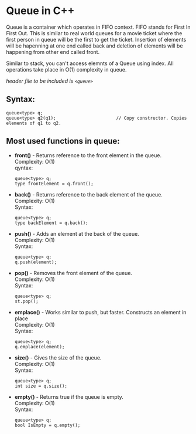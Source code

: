 # Queue in C++

Queue is a container which operates in FIFO context. FIFO stands for First In First Out. This is similar to real world queues for a movie ticket where the first person in queue will be the first to get the ticket. Insertion of elements will be hapenning at one end called back and deletion of elements will be happening from other end called front.

Similar to stack, you can't access elemnts of a Queue using index. All operations take place in O(1) complexity in queue.

_header file to be included is `<queue>`_

## Syntax:

```
queue<type> q;
queue<type> q2(q1);                       // Copy constructor. Copies elements of q1 to q2.
```

## Most used functions in queue:

- **front()** - Returns reference to the front element in the queue.  
  Complexity: O(1)  
  qyntax:
  ```
  queue<type> q;
  type frontElement = q.front();
  ```
- **back()** - Returns reference to the back element of the queue.  
  Complexity: O(1)  
  Syntax:

  ```
  queue<type> q;
  type backElement = q.back();
  ```

- **push()** - Adds an element at the back of the queue.  
  Complexity: O(1)  
  Syntax:

  ```
  queue<type> q;
  q.push(element);
  ```

- **pop()** - Removes the front element of the queue.  
  Complexity: O(1)  
  Syntax:

  ```
  queue<type> q;
  st.pop();
  ```

- **emplace()** - Works similar to push, but faster. Constructs an element in place  
  Complexity: O(1)  
  Syntax:

  ```
  queue<type> q;
  q.emplace(element);
  ```

- **size()** - Gives the size of the queue.  
  Complexity: O(1)  
  Syntax:

  ```
  queue<type> q;
  int size = q.size();
  ```

- **empty()** - Returns true if the queue is empty.  
  Complexity: O(1)  
  Syntax:
  ```
  queue<type> q;
  bool IsEmpty = q.empty();
  ```
